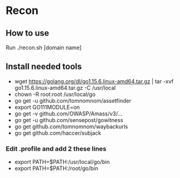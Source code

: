 # Recon
## How to use
Run ./recon.sh [domain name]
## Install needed tools
- wget https://golang.org/dl/go1.15.6.linux-amd64.tar.gz | tar -xvf go1.15.6.linux-amd64.tar.gz -C /usr/local
- chown -R root:root /usr/local/go
- go get -u github.com/tomnomnom/assetfinder
- export GO111MODULE=on
- go get -v github.com/OWASP/Amass/v3/...
- go get -u github.com/sensepost/gowitness
- go get github.com/tomnomnom/waybackurls
- go get github.com/haccer/subjack
### Edit .profile and add 2 these lines
- export PATH=$PATH:/usr/local/go/bin
- export PATH=$PATH:/root/go/bin

